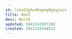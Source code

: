 ```yaml
---
id: lnka53ghu46apmg9pkgjwiv
title: Root
desc: Norsk
updated: 1641241987203
created: 1641241948523
---
```


